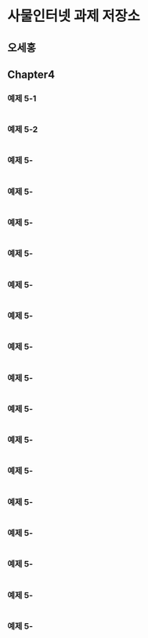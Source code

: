 # 사물인터넷 과제 저장소
## 오세홍

## Chapter4
### 예제 5-1
```javascript

```


### 예제 5-2
```javascript

```

### 예제 5-
```javascript

```


### 예제 5-
```javascript

```


### 예제 5-
```javascript

```


### 예제 5-
```javascript

```


### 예제 5-
```javascript

```


### 예제 5-
```javascript

```


### 예제 5-
```javascript

```


### 예제 5-
```javascript

```


### 예제 5-
```javascript

```

### 예제 5-
```javascript

```


### 예제 5-
```javascript

```


### 예제 5-
```javascript

```


### 예제 5-
```javascript

```


### 예제 5-
```javascript

```


### 예제 5-
```javascript

```


### 예제 5-
```javascript

```